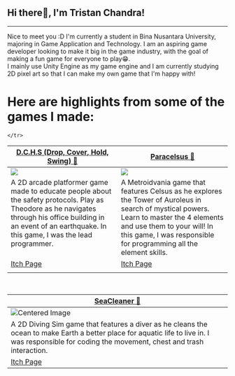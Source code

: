 ## Hi there👋, I'm Tristan Chandra!
---
Nice to meet you :D I'm currently a student in Bina Nusantara University, majoring in Game Application and Technology. I am an aspiring game developer looking to make it big in the game industry, with the goal of making a fun game for everyone to play😁.</br>
I mainly use Unity Engine as my game engine and I am currently studying 2D pixel art so that I can make my own game that I'm happy with!

# Here are highlights from some of the games I made:
<table width="100%">
  <thead>
    <tr>
      <th width="50%"><a href="https://sc00tkaptain.itch.io/dchs">D.C.H.S (Drop, Cover, Hold, Swing) 🫨</a></th>
      <th width="50%"><a href="https://bgdc.itch.io/paracelsus">Paracelsus 🧙</a></th>
    </tr>
  </thead>
  <tbody>
    <tr>
      <td><img src="https://github.com/triscakepuff/triscakepuff/blob/main/2024-08-19%2021-53-22.gif"/></td>
      <td><img src="https://github.com/triscakepuff/triscakepuff/blob/main/2024-08-19%2021-58-23.gif"/></td>
    </tr>
    <tr>
      <td valign="text-top">A 2D arcade platformer game made to educate people about the safety protocols. Play as Theodore as he navigates through his office building in an event of an earthquake. In this game, I was the lead programmer.</td>
      <td valign="text-top""><div>A Metroidvania game that features Celsus as he explores the Tower of Auroleus in search of mystical powers. Learn to master the 4 elements and use them to your will! In this game, I was responsible for programming all the element skills.</div></td>
    </tr>
    <tr>
      <td><a href="https://sc00tkaptain.itch.io/dchs">Itch Page</td>
      <td><a href="https://bgdc.itch.io/paracelsus">Itch Page</td>
    </tr>
    <tr>
      <td></td>
      
    </tr>
  </tbody>
</table>

<br>

<table width="100%">
  <thead>
    <tr>
      <th width="50%"><a href="https://bgdc.itch.io/seacleaner">SeaCleaner 🤿</a></th>
    </tr>
  </thead>
  <tbody>
    <tr>
      <td><img src="https://github.com/triscakepuff/triscakepuff/blob/main/Untitled%20video%20-%20Made%20with%20Clipchamp%20(4).gif"  alt="Centered Image"/></td>
    </tr>
    <tr>
      <td valign="text-top">A 2D Diving Sim game that features a diver as he cleans the ocean to make Earth a better place for aquatic life to live in. I was responsible for coding the movement, chest and trash interaction.</td>
    </tr>
    <tr>
      <td><a href="https://bgdc.itch.io/seacleaner">Itch Page</td>
    </tr>
  </tbody>
</table>
